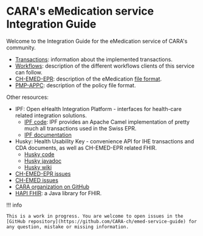 # CARA's eMedication service Integration Guide

Welcome to the Integration Guide for the eMedication service of CARA's community.

* [Transactions](transactions/index.md): information about the implemented transactions.
* [Workflows](workflows/index.md): description of the different workflows clients of this service can follow.
* [CH-EMED-EPR](emed/index.md): description of the eMedication [file format](https://build.fhir.org/ig/CARA-ch/ch-emed-epr/).
* [PMP-APPC](appc/index.md): description of the policy file format.

Other resources:

* IPF: Open eHealth Integration Platform - interfaces for health-care related integration solutions.
	* [IPF code](https://github.com/oehf/ipf): IPF provides an Apache Camel implementation of pretty much all transactions
  used in the Swiss EPR.
	* [IPF documentation](https://oehf.github.io/ipf-docs/)
* Husky: Health Usability Key - convenience API for IHE transactions and CDA documents, as well as CH-EMED-EPR related FHIR.
	* [Husky code](https://github.com/project-husky/husky)
	* [Husky javadoc](https://project-husky.github.io/husky/)
	* [Husky wiki](https://github.com/project-husky/husky/wiki)
* [CH-EMED-EPR issues](https://github.com/CARA-ch/ch-emed-epr/issues?q=is%3Aissue+is%3Aopen+sort%3Aupdated-desc)
* [CH-EMED issues](https://github.com/hl7ch/ch-emed/issues?q=is%3Aissue+is%3Aopen+sort%3Aupdated-desc)
* [CARA organization on GitHub](https://github.com/CARA-ch)
* [HAPI FHIR](https://hapifhir.io): a Java library for FHIR.


!!! info

    This is a work in progress. You are welcome to open issues in the 
    [GitHub repository](https://github.com/CARA-ch/emed-service-guide) for any question, mistake or missing information.
